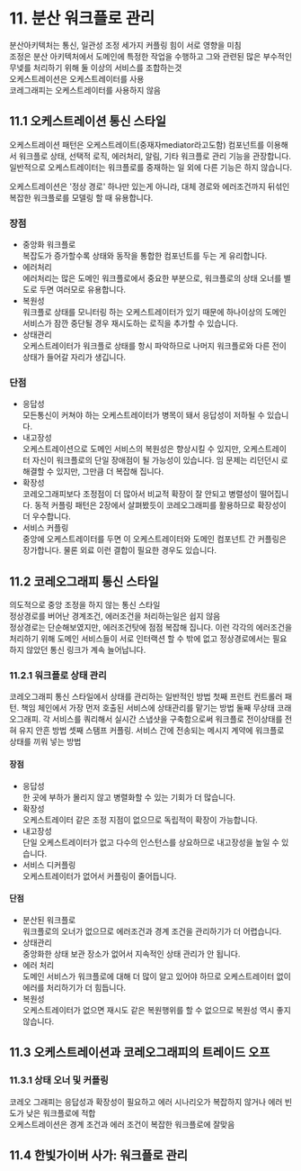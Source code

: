 # 11. 분산 워크플로 관리
분산아키텍처는 통신, 일관성 조정 세가지 커플링 힘이 서로 영향을 미침  
조정은 분산 아키텍처에서 도메인에 특정한 작업을 수행하고 그와 관련된 많은 부수적인 무넺를 처리하기 위해 둘 이상의 서비스를 조합하는것  
오케스트레이션은 오케스트레이터를 사용  
코레그래피는 오케스트레이터를 사용하지 않음  

## 11.1 오케스트레이션 통신 스타일
오케스트레이션 패턴은 오케스트레이트(중재자mediator라고도함) 컴포넌트를 이용해서 워크플로 상태, 선택적 로직, 에러처리, 알림, 기타 워크플로 관리 기능을 관장합니다.  
일반적으로 오케스트레이터는 워크플로를 중재하는 일 외에 다른 기능은 하지 않습니다.  

오케스트레이션은 '정상 경로' 하나만 있는게 아니라, 대체 경로와 에러조건까지 뒤섞인 복잡한 워크플로를 모델링 할 때 유용합니다.  

### 장점
- 중앙화 워크플로  
  복잡도가 증가할수록 상태와 동작을 통합한 컴포넌트를 두는 게 유리합니다.
- 에러처리  
  에러처리는 많은 도메인 워크플로에서 중요한 부분으로, 워크플로의 상태 오너를 별도로 두면 여러모로 유용합니다.
- 복원성  
  워크플로 상태를 모니터링 하는 오케스트레이터가 있기 때문에 하나이상의 도메인 서비스가 잠깐 중단될 경우 재시도하는 로직을 추가할 수 있습니다.
- 상태관리  
  오케스트레이터가 워크플로 상태를 항시 파악하므로 나머지 워크플로와 다른 전이 상태가 들어갈 자리가 생깁니다.

### 단점
- 응답성  
 모든통신이 커쳐야 하는 오케스트레이터가 병목이 돼서 응답성이 저하될 수 있습니다. 
- 내고장성  
 오케스트레이션으로 도메인 서비스의 복원성은 향상시킬 수 있지만, 오케스트레이터 자신이 워크플로의 단일 장애점이 될 가능성이 있습니다. 임 문제는 리던던시 로  해결할 수 있지만, 그만큼 더 복잡해 집니다. 
- 확장성  
 코레오그래피보다 조정점이 더 많아서 비교적 확장이 잘 안되고 병렬성이 떨어집니다. 동적 커플링 패턴은 2장에서 살펴봤듯이 코레오그래피를 활용하므로 확장성이 더 우수합니다. 
- 서비스 커플링  
 중앙에 오케스트레이터를 두면 이 오케스트레이터와 도메인 컴포넌트 간 커플링은 장가합니다. 물론 외료 이런 결합이 필요한 경우도 있습니다. 


## 11.2 코레오그래피 통신 스타일
의도적으로 중앙 조정을 하지 않는 통신 스타일  
정상경로를 버어난 경계조건, 에러조건을 처리하는일은 쉽지 않음  
정상경로는 단순해보였지만, 에러조건탓에 점점 복잡해 집니다. 이런 각각의 에러조건을 처리하기 위해 도메인 서비스들이 서로 인터랙션 할 수 밖에 없고 정상경로에서는 필요하지 않았던 통신 링크가 계속 늘어납니다.  

### 11.2.1 워크플로 상태 관리
코레오그래피 통신 스타일에서 상태를 관리하는 일반적인 방법
첫째 프런트 컨트롤러 패턴. 책임 체인에서 가장 먼저 호출된 서비스에 상태관리를 맡기는 방법
둘째 무상태 코래오그래피. 각 서비스를 쿼리해서 실시간 스냅샷을 구축함으로써 워크플로 전이상태를 전혀 유지 안흔 방법
셋째 스탬프 커플링. 서비스 간에 전송되는 메시지 계약에 워크플로 상태를 끼워 넣는 방법

#### 장점
- 응답성  
  한 곳에 부하가 몰리지 않고 병렬화할 수 있는 기회가 더 많습니다.
- 확장성  
  오케스트레이터 같은 조정 지점이 없으므로 독립적이 확장이 가능합니다.
- 내고장성  
  단일 오케스트레이터가 없고 다수의 인스턴스를 상요하므로 내고장성을 높일 수 있습니다.
- 서비스 디커플링  
  오케스트레이터가 없어서 커플링이 줄어듭니다.
  
#### 단점
- 분산된 워크플로  
  워크플로의 오너가 없으므로 에러조건과 경계 조건을 관리하기가 더 어렵습니다.
- 상태관리  
  중앙화한 상태 보관 장소가 없어서 지속적인 상태 관리가 안 됩니다.
- 에러 처리  
  도메인 서비스가 워크플로에 대해 더 많이 알고 있어야 하므로 오케스트레이터 없이 에러를 처리하기가 더 힘듭니다.
- 복원성  
  오케스트레이터가 없으면 재시도 같은 복원행위를 할 수 없으므로 복원성 역시 좋지 않습니다.
  
## 11.3 오케스트레이션과 코레오그래피의 트레이드 오프
### 11.3.1 상태 오너 및 커플링
코레오 그래피는 응답성과 확장성이 필요하고 에러 시나리오가 복잡하지 않거나 에러 빈도가 낮은 워크플로에 적합  
오케스트레이션은 경계 조건과 에러 조건이 복잡한 워크플로에 잘맞음

## 11.4 한빛가이버 사가: 워크플로 관리

